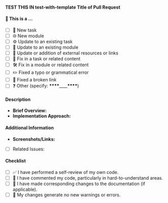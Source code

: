 #### TEST THIS IN test-with-template Title of Pull Request

<!-- ✍️ Provide a concise and informative title for your pull request -->

#### 🤔 This is a ...

- [ ] 🌟 New task
- [ ] 🌐 New module
- [ ] ⚙️ Update to an existing task
- [ ] 🔧 Update to an existing module
- [ ] 🔗 Update or addition of external resources or links
- [ ] 🐛 Fix in a task or related content
- [ ] 🛠 Fix in a module or related content
- [ ] ✏️ Fixed a typo or grammatical error
- [ ] 🔗 Fixed a broken link
- [ ] ❓ Other (specify: **\*\*\*\***\_\_\_\_**\*\*\*\***)

#### Description

- **Brief Overview:**
  <!-- 📖 Summarize the changes made and the problem or enhancement addressed -->
- **Implementation Approach:**
  <!-- 💭 Explain your approach to solving the issue or implementing the feature -->

#### Additional Information

- **Screenshots/Links:**
  <!-- 📸 Include any relevant screenshots or links to documentation or discussions -->
- [ ] Related Issues:
<!-- 🔗 Mention any related issues or pull requests if applicable -->

#### Checklist

- [ ] ✅ I have performed a self-review of my own code.
- [ ] 📝 I have commented my code, particularly in hard-to-understand areas.
- [ ] 🔧 I have made corresponding changes to the documentation (if applicable).
- [ ] 🚫 My changes generate no new warnings or errors.
